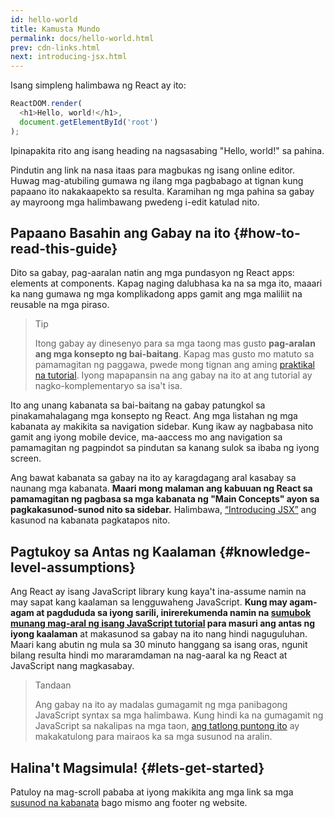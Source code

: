 ```yaml
---
id: hello-world
title: Kamusta Mundo
permalink: docs/hello-world.html
prev: cdn-links.html
next: introducing-jsx.html
---
```


Isang simpleng halimbawa ng React ay ito:

```js
ReactDOM.render(
  <h1>Hello, world!</h1>,
  document.getElementById('root')
);
```

Ipinapakita rito ang isang heading na nagsasabing "Hello, world!" sa pahina.

[](codepen://hello-world)

Pindutin ang link na nasa itaas para magbukas ng isang online editor. Huwag mag-atubiling gumawa ng ilang mga pagbabago at tignan kung papaano ito nakakaapekto sa resulta. Karamihan ng mga pahina sa gabay ay mayroong mga halimbawang pwedeng i-edit katulad nito.

## Papaano Basahin ang Gabay na ito {#how-to-read-this-guide}

Dito sa gabay, pag-aaralan natin ang mga pundasyon ng React apps: elements at components. Kapag naging dalubhasa ka na sa mga ito, maaari ka nang gumawa ng mga komplikadong apps gamit ang mga maliliit na reusable na mga piraso.

>Tip
>
>Itong gabay ay dinesenyo para sa mga taong mas gusto **pag-aralan ang mga konsepto ng bai-baitang**. Kapag mas gusto mo matuto sa pamamagitan ng paggawa, pwede mong tignan ang aming [praktikal na tutorial](/tutorial/tutorial.html). Iyong mapapansin na ang gabay na ito at ang tutorial ay nagko-komplementaryo sa isa't isa.

Ito ang unang kabanata sa bai-baitang na gabay patungkol sa pinakamahalagang mga konsepto ng React. Ang mga listahan ng mga kabanata ay makikita sa navigation sidebar. Kung ikaw ay nagbabasa nito gamit ang iyong mobile device, ma-aaccess mo ang navigation sa pamamagitan ng pagpindot sa pindutan sa kanang sulok sa ibaba ng iyong screen.

Ang bawat kabanata sa gabay na ito ay karagdagang aral kasabay sa naunang mga kabanata. **Maari mong malaman ang kabuuan ng React sa pamamagitan ng pagbasa sa mga kabanata ng "Main Concepts" ayon sa pagkakasunod-sunod nito sa sidebar.** Halimbawa, [“Introducing JSX”](/docs/introducing-jsx.html) ang kasunod na kabanata pagkatapos nito.

## Pagtukoy sa Antas ng Kaalaman {#knowledge-level-assumptions}

Ang React ay isang JavaScript library kung kaya't ina-assume namin na may sapat kang kaalaman sa lengguwaheng JavaScript. **Kung may agam-agam at pagdududa sa iyong sarili, inirerekumenda namin na [sumubok munang mag-aral ng isang JavaScript tutorial](https://developer.mozilla.org/en-US/docs/Web/JavaScript/A_re-introduction_to_JavaScript) para masuri ang antas ng iyong kaalaman** at makasunod sa gabay na ito nang hindi naguguluhan. Maari kang abutin ng mula sa 30 minuto hanggang sa isang oras, ngunit bilang resulta hindi mo mararamdaman na nag-aaral ka ng React at JavaScript nang magkasabay.

>Tandaan
>
>Ang gabay na ito ay madalas gumagamit ng mga panibagong JavaScript syntax sa mga halimbawa. Kung hindi ka na gumagamit ng JavaScript sa nakalipas na mga taon, [
ang tatlong puntong ito](https://gist.github.com/gaearon/683e676101005de0add59e8bb345340c) ay makakatulong para mairaos ka sa mga susunod na aralin.

## Halina't Magsimula! {#lets-get-started}

Patuloy na mag-scroll pababa at iyong makikita ang mga link sa mga [susunod na kabanata](/docs/introducing-jsx.html) bago mismo ang footer ng website.
